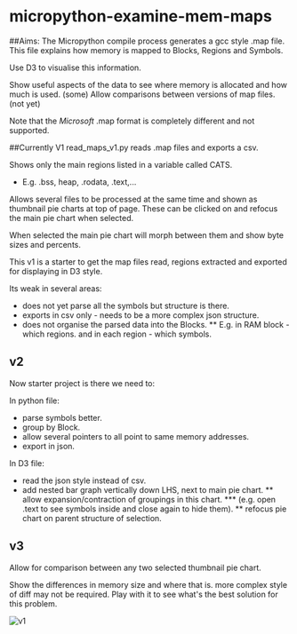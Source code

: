 # micropython-examine-mem-maps
##Aims:
The Micropython compile process generates a gcc style .map file.
This file  explains how memory is mapped to Blocks, Regions and Symbols.

Use D3 to visualise this information.

Show useful aspects of the data to see where memory is allocated and how much is used. (some)
Allow comparisons between versions of map files. (not yet)

Note that the *Microsoft* .map format is completely different and not supported.

##Currently V1
read_maps_v1.py reads .map files and exports a csv.

Shows only the main regions listed in a variable called CATS.
* E.g. .bss, heap, .rodata, .text,...

Allows several files to be processed at the same time and shown as thumbnail pie charts at top of page.
These can be clicked on and refocus the main pie chart when selected.

When selected the main pie chart will morph between them and show byte sizes and percents.

This v1 is a starter to get the map files read, regions extracted and exported for displaying in D3 style.

Its weak in several areas:
* does not yet parse all the symbols but structure is there.
* exports in csv only - needs to be a more complex json structure.
* does not organise the parsed data into the Blocks.
** E.g. in RAM block - which regions. and in each region - which symbols.

## v2
Now starter project is there we need to:

In python file:
* parse symbols better.
* group by Block.
* allow several pointers to all point to same memory addresses.
* export in json.

In D3 file:
* read the json style instead of csv.
* add nested bar graph vertically down LHS, next to main pie chart.
** allow expansion/contraction of groupings in this chart.
*** (e.g. open .text to see symbols inside and close again to hide them).
** refocus pie chart on parent structure of selection.

## v3
Allow for comparison between any two selected thumbnail pie chart.

Show the differences in memory size and where that is. more complex style of diff may not be required.
Play with it to see what's the best solution for this problem.

![v1](https://cloud.githubusercontent.com/assets/899355/12369288/9822cba4-bc59-11e5-9957-b87b55ad8e3a.png)
